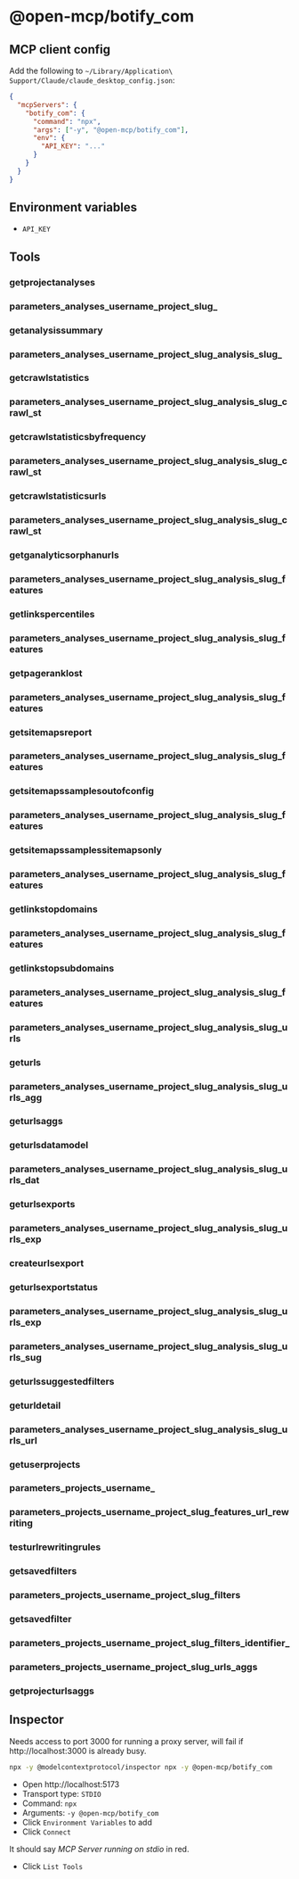 # @open-mcp/botify_com

## MCP client config

Add the following to `~/Library/Application\ Support/Claude/claude_desktop_config.json`:

```json
{
  "mcpServers": {
    "botify_com": {
      "command": "npx",
      "args": ["-y", "@open-mcp/botify_com"],
      "env": {
        "API_KEY": "..."
      }
    }
  }
}
```

## Environment variables

- `API_KEY`

## Tools

### getprojectanalyses

### parameters_analyses_username_project_slug_

### getanalysissummary

### parameters_analyses_username_project_slug_analysis_slug_

### getcrawlstatistics

### parameters_analyses_username_project_slug_analysis_slug_crawl_st

### getcrawlstatisticsbyfrequency

### parameters_analyses_username_project_slug_analysis_slug_crawl_st

### getcrawlstatisticsurls

### parameters_analyses_username_project_slug_analysis_slug_crawl_st

### getganalyticsorphanurls

### parameters_analyses_username_project_slug_analysis_slug_features

### getlinkspercentiles

### parameters_analyses_username_project_slug_analysis_slug_features

### getpageranklost

### parameters_analyses_username_project_slug_analysis_slug_features

### getsitemapsreport

### parameters_analyses_username_project_slug_analysis_slug_features

### getsitemapssamplesoutofconfig

### parameters_analyses_username_project_slug_analysis_slug_features

### getsitemapssamplessitemapsonly

### parameters_analyses_username_project_slug_analysis_slug_features

### getlinkstopdomains

### parameters_analyses_username_project_slug_analysis_slug_features

### getlinkstopsubdomains

### parameters_analyses_username_project_slug_analysis_slug_features

### parameters_analyses_username_project_slug_analysis_slug_urls

### geturls

### parameters_analyses_username_project_slug_analysis_slug_urls_agg

### geturlsaggs

### geturlsdatamodel

### parameters_analyses_username_project_slug_analysis_slug_urls_dat

### geturlsexports

### parameters_analyses_username_project_slug_analysis_slug_urls_exp

### createurlsexport

### geturlsexportstatus

### parameters_analyses_username_project_slug_analysis_slug_urls_exp

### parameters_analyses_username_project_slug_analysis_slug_urls_sug

### geturlssuggestedfilters

### geturldetail

### parameters_analyses_username_project_slug_analysis_slug_urls_url

### getuserprojects

### parameters_projects_username_

### parameters_projects_username_project_slug_features_url_rewriting

### testurlrewritingrules

### getsavedfilters

### parameters_projects_username_project_slug_filters

### getsavedfilter

### parameters_projects_username_project_slug_filters_identifier_

### parameters_projects_username_project_slug_urls_aggs

### getprojecturlsaggs

## Inspector

Needs access to port 3000 for running a proxy server, will fail if http://localhost:3000 is already busy.

```bash
npx -y @modelcontextprotocol/inspector npx -y @open-mcp/botify_com
```

- Open http://localhost:5173
- Transport type: `STDIO`
- Command: `npx`
- Arguments: `-y @open-mcp/botify_com`
- Click `Environment Variables` to add
- Click `Connect`

It should say _MCP Server running on stdio_ in red.

- Click `List Tools`
